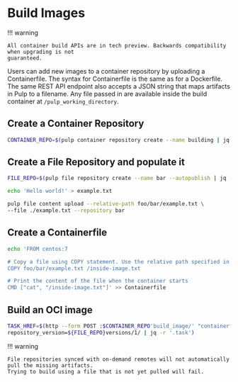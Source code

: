 # Build Images

!!! warning

    All container build APIs are in tech preview. Backwards compatibility when upgrading is not
    guaranteed.

Users can add new images to a container repository by uploading a Containerfile. The syntax for
Containerfile is the same as for a Dockerfile. The same REST API endpoint also accepts a JSON
string that maps artifacts in Pulp to a filename. Any file passed in are available inside the
build container at `/pulp_working_directory`.

## Create a Container Repository

```bash
CONTAINER_REPO=$(pulp container repository create --name building | jq -r '.pulp_href')
```

## Create a File Repository and populate it

```bash
FILE_REPO=$(pulp file repository create --name bar --autopublish | jq -r '.pulp_href')

echo 'Hello world!' > example.txt

pulp file content upload --relative-path foo/bar/example.txt \
--file ./example.txt --repository bar
```

## Create a Containerfile

```bash
echo 'FROM centos:7

# Copy a file using COPY statement. Use the relative path specified in the 'artifacts' parameter.
COPY foo/bar/example.txt /inside-image.txt

# Print the content of the file when the container starts
CMD ["cat", "/inside-image.txt"]' >> Containerfile
```

## Build an OCI image

```bash
TASK_HREF=$(http --form POST :$CONTAINER_REPO'build_image/' "containerfile@./Containerfile" \
repository_version=${FILE_REPO}versions/1/ | jq -r '.task')
```


!!! warning

    File repositories synced with on-demand remotes will not automatically pull the missing artifacts.
    Trying to build using a file that is not yet pulled will fail.
